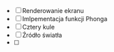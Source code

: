 - [ ] Renderowanie ekranu
- [ ] Imlpementacja funkcji Phonga
- [ ] Cztery kule
- [ ] Źródło światła
- [ ] 
